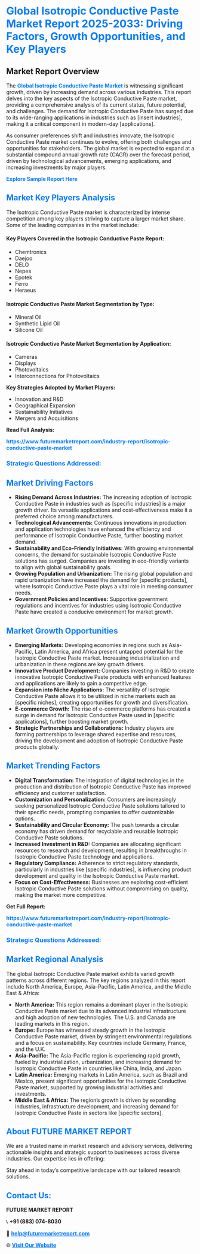 <h1 style="color: #007BFF;">Global Isotropic Conductive Paste Market Report 2025-2033: Driving Factors, Growth Opportunities, and Key Players</h1>

<section id="overview">
<h2>Market Report Overview</h2>
<p>The <a href="https://www.futuremarketreport.com/industry-report/isotropic-conductive-paste-market" style="color: #007BFF; text-decoration: none;"><strong>Global Isotropic Conductive Paste Market</strong></a> is witnessing significant growth, driven by increasing demand across various industries. This report delves into the key aspects of the Isotropic Conductive Paste market, providing a comprehensive analysis of its current status, future potential, and challenges. The demand for Isotropic Conductive Paste has surged due to its wide-ranging applications in industries such as [insert industries], making it a critical component in modern-day [applications].</p>
<p>As consumer preferences shift and industries innovate, the Isotropic Conductive Paste market continues to evolve, offering both challenges and opportunities for stakeholders. The global market is expected to expand at a substantial compound annual growth rate (CAGR) over the forecast period, driven by technological advancements, emerging applications, and increasing investments by major players.</p>
</section>

<section id="overview">
<p><a href="https://www.futuremarketreport.com/request-sample/reportId=84183" style="color: #007BFF; text-decoration: none;"><strong>Explore Sample Report Here</strong></a></p>
</section>

<section id="key-players">
<h2 style="color: #007BFF;">Market Key Players Analysis</h2>
<p>The Isotropic Conductive Paste market is characterized by intense competition among key players striving to capture a larger market share. Some of the leading companies in the market include:</p>
<h4>Key Players Covered in the Isotropic Conductive Paste Report:</h4>
<ul><li>Chemtronics</li><li>Daejoo</li><li>DELO</li><li>Nepes</li><li>Epotek</li><li>Ferro</li><li>Heraeus</li></ul>
<h4>Isotropic Conductive Paste Market Segmentation by Type:</h4>
<ul><li>Mineral Oil</li><li>Synthetic Lipid Oil</li><li>Silicone Oil</li></ul>

<h4>Isotropic Conductive Paste Market Segmentation by Application:</h4>
<ul><li>Cameras</li><li>Displays</li><li>Photovoltaics</li><li>Interconnections for Photovoltaics</li></ul>
<p><strong>Key Strategies Adopted by Market Players:</strong></p>
<ul>
<li>Innovation and R&D</li>
<li>Geographical Expansion</li>
<li>Sustainability Initiatives</li>
<li>Mergers and Acquisitions</li>
</ul>
</section>

<section>
<p><strong>Read Full Analysis: </strong></p><a href="https://www.futuremarketreport.com/industry-report/isotropic-conductive-paste-market" style="color: #007BFF; text-decoration: none;"><strong>https://www.futuremarketreport.com/industry-report/isotropic-conductive-paste-market</strong></a>
<h3 style="color: #007BFF;">Strategic Questions Addressed:</h3>
</section>

<section id="driving-factors">
<h2 style="color: #007BFF;">Market Driving Factors</h2>
<ul>
<li><strong>Rising Demand Across Industries:</strong> The increasing adoption of Isotropic Conductive Paste in industries such as [specific industries] is a major growth driver. Its versatile applications and cost-effectiveness make it a preferred choice among manufacturers.</li>
<li><strong>Technological Advancements:</strong> Continuous innovations in production and application technologies have enhanced the efficiency and performance of Isotropic Conductive Paste, further boosting market demand.</li>
<li><strong>Sustainability and Eco-Friendly Initiatives:</strong> With growing environmental concerns, the demand for sustainable Isotropic Conductive Paste solutions has surged. Companies are investing in eco-friendly variants to align with global sustainability goals.</li>
<li><strong>Growing Population and Urbanization:</strong> The rising global population and rapid urbanization have increased the demand for [specific products], where Isotropic Conductive Paste plays a vital role in meeting consumer needs.</li>
<li><strong>Government Policies and Incentives:</strong> Supportive government regulations and incentives for industries using Isotropic Conductive Paste have created a conducive environment for market growth.</li>
</ul>
</section>

<section id="growth-opportunities">
<h2 style="color: #007BFF;">Market Growth Opportunities</h2>
<ul>
<li><strong>Emerging Markets:</strong> Developing economies in regions such as Asia-Pacific, Latin America, and Africa present untapped potential for the Isotropic Conductive Paste market. Increasing industrialization and urbanization in these regions are key growth drivers.</li>
<li><strong>Innovative Product Development:</strong> Companies investing in R&D to create innovative Isotropic Conductive Paste products with enhanced features and applications are likely to gain a competitive edge.</li>
<li><strong>Expansion into Niche Applications:</strong> The versatility of Isotropic Conductive Paste allows it to be utilized in niche markets such as [specific niches], creating opportunities for growth and diversification.</li>
<li><strong>E-commerce Growth:</strong> The rise of e-commerce platforms has created a surge in demand for Isotropic Conductive Paste used in [specific applications], further boosting market growth.</li>
<li><strong>Strategic Partnerships and Collaborations:</strong> Industry players are forming partnerships to leverage shared expertise and resources, driving the development and adoption of Isotropic Conductive Paste products globally.</li>
</ul>
</section>

<section id="trending-factors">
<h2 style="color: #007BFF;">Market Trending Factors</h2>
<ul>
<li><strong>Digital Transformation:</strong> The integration of digital technologies in the production and distribution of Isotropic Conductive Paste has improved efficiency and customer satisfaction.</li>
<li><strong>Customization and Personalization:</strong> Consumers are increasingly seeking personalized Isotropic Conductive Paste solutions tailored to their specific needs, prompting companies to offer customizable options.</li>
<li><strong>Sustainability and Circular Economy:</strong> The push towards a circular economy has driven demand for recyclable and reusable Isotropic Conductive Paste solutions.</li>
<li><strong>Increased Investment in R&D:</strong> Companies are allocating significant resources to research and development, resulting in breakthroughs in Isotropic Conductive Paste technology and applications.</li>
<li><strong>Regulatory Compliance:</strong> Adherence to strict regulatory standards, particularly in industries like [specific industries], is influencing product development and quality in the Isotropic Conductive Paste market.</li>
<li><strong>Focus on Cost-Effectiveness:</strong> Businesses are exploring cost-efficient Isotropic Conductive Paste solutions without compromising on quality, making the market more competitive.</li>
</ul>
</section>

<section>
<p><strong>Get Full Report: </strong></p><a href="https://www.futuremarketreport.com/industry-report/isotropic-conductive-paste-market" style="color: #007BFF; text-decoration: none;"><strong>https://www.futuremarketreport.com/industry-report/isotropic-conductive-paste-market</strong></a>
<h3 style="color: #007BFF;">Strategic Questions Addressed:</h3>
</section>


<section id="regional-analysis">
<h2 style="color: #007BFF;">Market Regional Analysis</h2>
<p>The global Isotropic Conductive Paste market exhibits varied growth patterns across different regions. The key regions analyzed in this report include North America, Europe, Asia-Pacific, Latin America, and the Middle East & Africa:</p>
<ul>
<li><strong>North America:</strong> This region remains a dominant player in the Isotropic Conductive Paste market due to its advanced industrial infrastructure and high adoption of new technologies. The U.S. and Canada are leading markets in this region.</li>
<li><strong>Europe:</strong> Europe has witnessed steady growth in the Isotropic Conductive Paste market, driven by stringent environmental regulations and a focus on sustainability. Key countries include Germany, France, and the U.K.</li>
<li><strong>Asia-Pacific:</strong> The Asia-Pacific region is experiencing rapid growth, fueled by industrialization, urbanization, and increasing demand for Isotropic Conductive Paste in countries like China, India, and Japan.</li>
<li><strong>Latin America:</strong> Emerging markets in Latin America, such as Brazil and Mexico, present significant opportunities for the Isotropic Conductive Paste market, supported by growing industrial activities and investments.</li>
<li><strong>Middle East & Africa:</strong> The region’s growth is driven by expanding industries, infrastructure development, and increasing demand for Isotropic Conductive Paste in sectors like [specific sectors].</li>
</ul>
</section>

<footer>
<h2 style="color: #007BFF;">About FUTURE MARKET REPORT</h2>
<p>We are a trusted name in market research and advisory services, delivering actionable insights and strategic support to businesses across diverse industries. Our expertise lies in offering:</p>

<p>Stay ahead in today’s competitive landscape with our tailored research solutions.</p>

<h2 style="color: #007BFF;">Contact Us:</h2>
<p><strong>FUTURE MARKET REPORT</strong></p>
<p>📞 <strong>+91 (883) 074-8030</strong></p>
<p>📧 <strong><a href="mailto:help@futuremarketreport.com" style="color: #007BFF;">help@futuremarketreport.com</a></strong></p>
<p>🌐 <strong><a href="https://www.futuremarketreport.com/" style="color: #007BFF;">Visit Our Website</a></strong></p>
</footer>